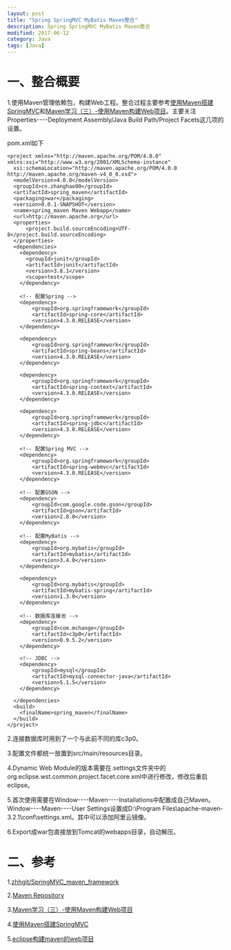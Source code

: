```yaml
---
layout: post
title: "Spring SpringMVC MyBatis Maven整合"
description: Spring SpringMVC MyBatis Maven整合
modified: 2017-06-12
category: Java
tags: [Java]
---
```


# 一、整合概要

1.使用Maven管理依赖包，构建Web工程。整合过程主要参考[使用Maven搭建SpringMVC](http://www.cnblogs.com/zawier/p/5605040.html)和[Maven学习（三）-使用Maven构建Web项目](http://blog.csdn.net/yuguiyang1990/article/details/8796726)。主要关注Properties----Deployment Assembly/Java Build Path/Project Facets这几项的设置。

pom.xml如下

	<project xmlns="http://maven.apache.org/POM/4.0.0" xmlns:xsi="http://www.w3.org/2001/XMLSchema-instance"
	  xsi:schemaLocation="http://maven.apache.org/POM/4.0.0 http://maven.apache.org/maven-v4_0_0.xsd">
	  <modelVersion>4.0.0</modelVersion>
	  <groupId>cn.zhanghao90</groupId>
	  <artifactId>spring_maven</artifactId>
	  <packaging>war</packaging>
	  <version>0.0.1-SNAPSHOT</version>
	  <name>spring_maven Maven Webapp</name>
	  <url>http://maven.apache.org</url>
	  <properties>  
	      <project.build.sourceEncoding>UTF-8</project.build.sourceEncoding>  
	  </properties>  
	  <dependencies>
	    <dependency>
	      <groupId>junit</groupId>
	      <artifactId>junit</artifactId>
	      <version>3.8.1</version>
	      <scope>test</scope>
	    </dependency>
	    
	    <!-- 配置Spring -->  
	    <dependency>  
	        <groupId>org.springframework</groupId>  
	        <artifactId>spring-core</artifactId>  
	        <version>4.3.0.RELEASE</version>  
	    </dependency>  
	      
	    <dependency>  
	        <groupId>org.springframework</groupId>  
	        <artifactId>spring-beans</artifactId>  
	        <version>4.3.0.RELEASE</version>  
	    </dependency>  
	      
	    <dependency>  
	        <groupId>org.springframework</groupId>  
	        <artifactId>spring-context</artifactId>  
	        <version>4.3.0.RELEASE</version>  
	    </dependency>  
	      
	    <dependency>  
	        <groupId>org.springframework</groupId>  
	        <artifactId>spring-jdbc</artifactId>  
	        <version>4.3.0.RELEASE</version>  
	    </dependency>  
	    
	    <!-- 配置Spring MVC -->
	    <dependency>
	  		<groupId>org.springframework</groupId>
	 		<artifactId>spring-webmvc</artifactId>
	  		<version>4.3.0.RELEASE</version>
		</dependency>
		
		<!-- 配置GSON -->
		<dependency>
	 		<groupId>com.google.code.gson</groupId>
	  		<artifactId>gson</artifactId>
	  		<version>2.8.0</version>
		</dependency>
		
		<!-- 配置MyBatis -->
		<dependency>
	  		<groupId>org.mybatis</groupId>
	  		<artifactId>mybatis</artifactId>
	  		<version>3.4.0</version>
		</dependency>
		
		<dependency>
	  		<groupId>org.mybatis</groupId>
	  		<artifactId>mybatis-spring</artifactId>
	  		<version>1.3.0</version>
		</dependency>
		
		<!-- 数据库连接池 -->
		<dependency>
	  		<groupId>com.mchange</groupId>
	  		<artifactId>c3p0</artifactId>
	  		<version>0.9.5.2</version>
		</dependency>
		
		<!-- JDBC -->
		<dependency>
	  		<groupId>mysql</groupId>
	  		<artifactId>mysql-connector-java</artifactId>
	  		<version>5.1.5</version>
		</dependency>
	   
	  </dependencies>
	  <build>
	    <finalName>spring_maven</finalName>
	  </build>
	</project>

2.连接数据库时用到了一个与此前不同的库c3p0。

3.配置文件都统一放置到src/main/resources目录。

4.Dynamic Web Module的版本需要在.settings文件夹中的org.eclipse.wst.common.project.facet.core.xml中进行修改，修改后重启eclipse。

5.首次使用需要在Window----Maven----Installations中配置成自己Maven。Window----Maven----User Settings设置成D:\Program Files\apache-maven-3.2.1\conf\settings.xml。其中可以添加阿里云镜像。

6.Export成war包直接放到Tomcat的webapps目录，自动解压。

# 二、参考

1.[zhhgit/SpringMVC_maven_framework](https://github.com/zhhgit/springMVC_maven_framework)

2.[Maven Repository](http://mvnrepository.com/)

3.[Maven学习（三）-使用Maven构建Web项目](http://blog.csdn.net/yuguiyang1990/article/details/8796726)

4.[使用Maven搭建SpringMVC](http://www.cnblogs.com/zawier/p/5605040.html)

5.[eclipse构建maven的web项目](http://blog.csdn.net/smilevt/article/details/8215558/)